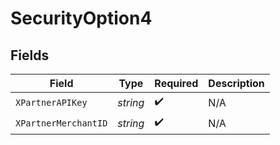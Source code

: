 # SecurityOption4


## Fields

| Field                | Type                 | Required             | Description          |
| -------------------- | -------------------- | -------------------- | -------------------- |
| `XPartnerAPIKey`     | *string*             | :heavy_check_mark:   | N/A                  |
| `XPartnerMerchantID` | *string*             | :heavy_check_mark:   | N/A                  |